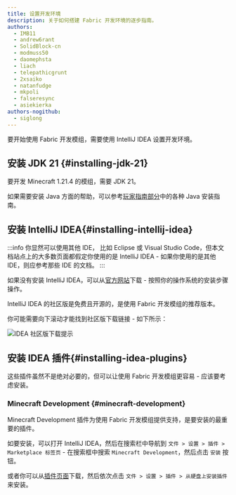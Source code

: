 ```yaml
---
title: 设置开发环境
description: 关于如何搭建 Fabric 开发环境的逐步指南。
authors:
  - IMB11
  - andrew6rant
  - SolidBlock-cn
  - modmuss50
  - daomephsta
  - liach
  - telepathicgrunt
  - 2xsaiko
  - natanfudge
  - mkpoli
  - falseresync
  - asiekierka
authors-nogithub:
  - siglong
---
```


要开始使用 Fabric 开发模组，需要使用 IntelliJ IDEA 设置开发环境。

## 安装 JDK 21 {#installing-jdk-21}

要开发 Minecraft 1.21.4 的模组，需要 JDK 21。

如果需要安装 Java 方面的帮助，可以参考[玩家指南部分](../../players/index)中的各种 Java 安装指南。

## 安装 IntelliJ IDEA{#installing-intellij-idea}

:::info
你显然可以使用其他 IDE， 比如 Eclipse 或 Visual Studio Code，但本文档站点上的大多数页面都假定你使用的是 IntelliJ IDEA - 如果你使用的是其他 IDE，则应参考那些 IDE 的文档。
:::

如果没有安装 IntelliJ IDEA，可以从[官方网站](https://www.jetbrains.com/idea/download/)下载 - 按照你的操作系统的安装步骤操作。

IntelliJ IDEA 的社区版是免费且开源的，是使用 Fabric 开发模组的推荐版本。

你可能需要向下滚动才能找到社区版下载链接 - 如下所示：

![IDEA 社区版下载提示](/assets/develop/getting-started/idea-community.png)

## 安装 IDEA 插件{#installing-idea-plugins}

这些插件虽然不是绝对必要的，但可以让使用 Fabric 开发模组更容易 - 应该要考虑安装。

### Minecraft Development {#minecraft-development}

Minecraft Development 插件为使用 Fabric 开发模组提供支持，是要安装的最重要的插件。

如要安装，可以打开 IntelliJ IDEA，然后在搜索栏中导航到 `文件 > 设置 > 插件 > Marketplace 标签页` - 在搜索框中搜索 `Minecraft Development`，然后点击 `安装` 按钮。

或者你可以从[插件页面](https://plugins.jetbrains.com/plugin/8327-minecraft-development)下载，然后依次点击 `文件 > 设置 > 插件 > 从硬盘上安装插件` 来安装。

